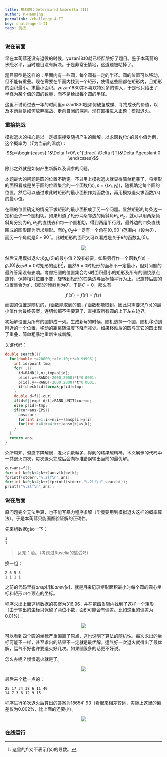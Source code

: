 ```yaml
---
title: 挑战四：Determined Umbrella (II)
author: P-Henning
permalink: /challenge-4-II
key: challenge-4-II
tags: 挑战
---
```


### 说在前面

早在本蒟蒻还没有退役的时候，yuzan1830就已经酝酿好了题目。鉴于本蒟蒻的~~水瓶~~水平，当时题目没有解决。于是非常无情地，这道题被咕掉了。

题目原型是这样的：平面内有一些圆，每个圆有一定的半径。圆的位置可以移动，但不能有重叠。现在需要在平面内找到一个矩形，使得这些圆都在矩形内，且矩形的面积最小。求最小面积。yuzan1830并不喜欢特别多的输入，于是他只给出了半径为某个值的圆的数量，而不是给出每个圆的半径。

<!--more-->

这里不讨论过去一年的时间里yuzan1830是如何破茧成蝶、寻找成长的价值，以及本蒟蒻是如何放弃挑战、走向自闭的深渊，现在直接进入正题：模拟退火。

### 重拾挑战

模拟退火的核心是以一定概率接受随机产生的新解。以求函数$f(x)$的最小值为例，这个概率为（$T$为当前的温度）：

$$p=\begin{cases}
1&\Delta f<0\\
e^{\tfrac{-\Delta f}T}&\Delta f\geqslant 0
\end{cases}$$

除此之外就是如何产生新解以及调参的问题。

本题最大的问题是圆的位置不确定。不过用上模拟退火就显得简单粗暴了，将矩形的面积看成是关于圆的位置集合的一个函数$f(s),s=\lbrace(x_i,y_i)\rbrace$，随机确定每个圆的位置，然后可以通过求此时矩形的最小面积作为函数值，再用模拟退火求函数$f(s)$的最小值。

在圆的位置确定的情况下求矩形的最小面积成了另一个问题。显然矩形的每条边一定和至少一个圆相切。如果知道了矩形两条邻边的倾斜角$\theta_1,\theta_2$，就可以用两条倾斜角分别为$\theta_1,\theta_2$的直线去和每一个圆相切，得到两组平行线，最外边的四条直线围成的图形即为所求矩形。而$\theta_1,\theta_2$中一定有一个角在$[0,90^{\circ})$范围内（设为$\theta$），而另一个角就是$\theta+90^{\circ}$。此时矩形的面积又可以看成是关于$\theta$的函数$g_s(\theta)$。

<div align="center"><img src="https://s1.ax1x.com/2020/04/11/GHO93D.png"></div>

然后又用模拟退火求$g_s(\theta)$的最小值？没有必要。如果另行作一个函数$f'(s)=g_s(0)$表示$\theta=0$时矩形的面积[^func]，虽然$\theta=0$时矩形的面积不一定最小，但对问题的最终答案没有影响。考虑把圆的位置集合为$s$时面积最小的矩形及所有的圆绕原点旋转，保持相对位置不变，旋转到矩形的四条边与坐标轴平行为止。记旋转后圆的位置集合为$s'$，矩形的倾斜角为$\theta'$。于是$\theta'=0$，那么有

$$f'(s')=f(s')=f(s)$$

而圆的位置是随机的，$f$函数能取到的值，$f'$函数都能取到。因此只需要求$f'(s)$的最小值作为最终答案，连切线都不需要算了，直接取所有圆的上下左右边界。

初始解设置为所有的圆排成一列。生成新解的时候，随机选择一个圆，随机移动到附近的一个位置，移动的距离随温度下降而减少。如果移动后的圆与其它的圆出现了重叠，简单粗暴地重新生成新解。

关键代码：

```cpp
double search(){
  for(double t=20000;t>1e-10;t*=0.99996){
    int id;point tmp;
    for(;;){
      id=RAND(1,n),tmp=p[id];
      p[id].x+=RAND(-2000,2000)*t*0.0001;
      p[id].y+=RAND(-2000,2000)*t*0.0001;
      if(check(id))break;p[id]=tmp;
    }
    double d=f()-cur;
    if(d<0||exp(-d/t)>RAND_UNIT)cur+=d;
    else p[id]=tmp;
    if(cur<ans-EPS){
      ans=cur;
      for(int i=1;i<=n;i++)ansp[i]=p[i];
      for(int k=0;k<4;k++)ansv[k]=v[k];
    }
  }
  return ans;
}
```

众所周知，温度下降越慢，退火次数越多，得到的结果越精确。本文展示的代码中一共退火四次，每次退火完成后会向标准错误输出当前的最优解。

```cpp
cur=ans=f();
for(int k=0;k<4;k++)ansv[k]=v[k];
fprintf(stderr,"%.2lf\n",ans);
for(int k=0;k<4;k++)fprintf(stderr,"%.2lf\n",search());
printf("%.2lf\n",ans);
```

### 说在后面

原问题完全无法手算，也不能写暴力程序求解（毕竟要用到模拟退火这样的概率算法）。于是本蒟蒻只能画图验证解的正确性。

先来组数据gào一下：

    1
    1

> 达羌：滚。（考虑过Roselia的感受吗）

换一组：

    2 6 5 3
    1 1 1 1

之前的代码里有$ansp[i]$和$ansv[k]$，就是用来记录矩形面积最小时每个圆的圆心坐标和矩形四个顶点的坐标。

程序求出上面这组数据的答案为$316.96$，并在第四象限内找到了这样一个矩形（由于输出的坐标只保留了两位小数，面积可能会有偏差。比如这里的偏差为$0.01\%$）：

<div align="center"><img src="https://s1.ax1x.com/2020/04/12/GL7EBn.png"></div>

可以看到四个圆的坐标严重偏离了原点，这也说明了算法的随机性。每次求出的坐标可能不一样，甚至求出的结果不一定就是最优解。运气好一次退火就得出了最优解，运气不好也许要退火好几次。如果圆很多的话更不好说。

怎么办呢？慢慢退火就是了。

<div align="center"><img src="https://s1.ax1x.com/2020/04/12/GLqd3T.jpg"></div>

最后来个猛一点的：

    25 17 34 38 6 11 40
    14 7 3 6 12 9 15

程序进行多次退火后算出的答案为$186541.93$（看起来相差较远，实际上这里的偏差仅为$0.002\%$，比上面的还要小）。

<div align="center"><img src="https://s1.ax1x.com/2020/04/12/GLoYrR.png"></div>

### 在线运行

<div data-pym-src="https://www.jdoodle.com/embed/v0/1Zgl"></div>

<script src="https://www.jdoodle.com/assets/jdoodle-pym.min.js" type="text/javascript"></script>

[^func]: 这里的$f'(s)$不表示$f(s)$的导数。
